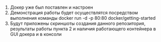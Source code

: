 
1) Докер уже был поставлен и настроен
2) Демонстрация работы будет осуществлятся посредством выполнения команды 
docker run -d -p 80:80 docker/getting-started
3) Будут приложены скриншоты создания данного репозитория, результаты работы пункта 2 
и наличия работающего контейнера в GUI докера и в консоли
